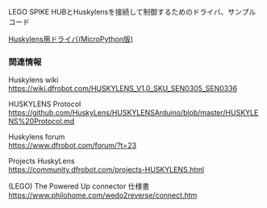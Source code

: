 LEGO SPIKE HUBとHuskylensを接続して制御するためのドライバ、サンプルコード
  
[Huskylens用ドライバ(MicroPython版)](src/huskylens_lib.py)




### 関連情報

Huskylens wiki<br>
https://wiki.dfrobot.com/HUSKYLENS_V1.0_SKU_SEN0305_SEN0336

HUSKYLENS Protocol<br>
https://github.com/HuskyLens/HUSKYLENSArduino/blob/master/HUSKYLENS%20Protocol.md

Huskylens forum<br>
https://www.dfrobot.com/forum/?t=23

Projects HuskyLens<br>
https://community.dfrobot.com/projects-HUSKYLENS.html

(LEGO) The Powered Up connector 仕様書<br>
https://www.philohome.com/wedo2reverse/connect.htm

